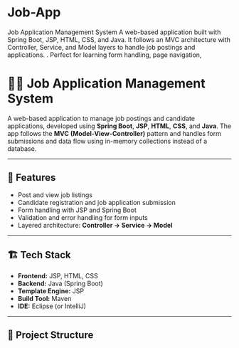 # Job-App
Job Application Management System   A web-based application built with Spring Boot, JSP, HTML, CSS, and Java. It follows an MVC architecture with Controller, Service, and Model layers to handle job postings and applications. . Perfect for learning form handling, page navigation, 
# 🧑‍💻 Job Application Management System

A web-based application to manage job postings and candidate applications, developed using **Spring Boot**, **JSP**, **HTML**, **CSS**, and **Java**. The app follows the **MVC (Model-View-Controller)** pattern and handles form submissions and data flow using in-memory collections instead of a database.

---

## 📑 **Features**
- Post and view job listings  
- Candidate registration and job application submission  
- Form handling with JSP and Spring Boot  
- Validation and error handling for form inputs  
- Layered architecture: **Controller → Service → Model**

---

## 🏗 **Tech Stack**
- **Frontend:** JSP, HTML, CSS  
- **Backend:** Java (Spring Boot)  
- **Template Engine:** JSP  
- **Build Tool:** Maven  
- **IDE:** Eclipse (or IntelliJ)  

---

## 📂 **Project Structure**
